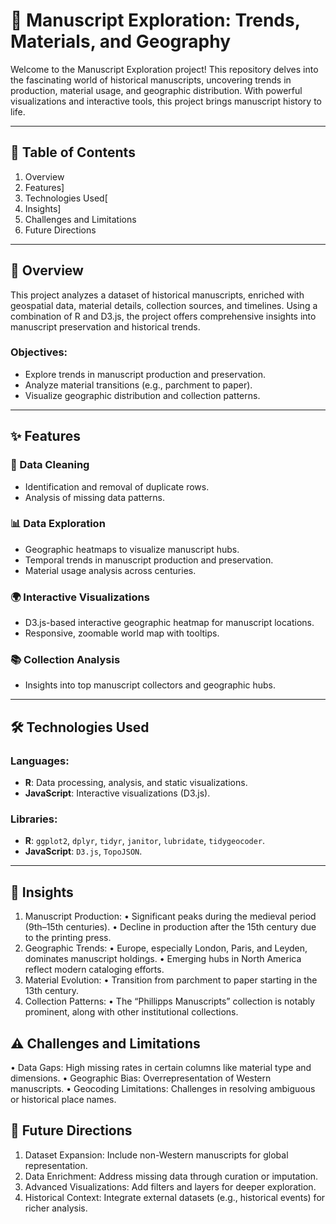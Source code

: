 # 📜 Manuscript Exploration: Trends, Materials, and Geography

Welcome to the Manuscript Exploration project! This repository delves into the fascinating world of historical manuscripts, uncovering trends in production, material usage, and geographic distribution. With powerful visualizations and interactive tools, this project brings manuscript history to life.

---

## 📑 Table of Contents
1. Overview
2. Features]
3. Technologies Used[
4. Insights]
5. Challenges and Limitations
6. Future Directions
---

## 📖 Overview

This project analyzes a dataset of historical manuscripts, enriched with geospatial data, material details, collection sources, and timelines. Using a combination of R and D3.js, the project offers comprehensive insights into manuscript preservation and historical trends.

### Objectives:
- Explore trends in manuscript production and preservation.
- Analyze material transitions (e.g., parchment to paper).
- Visualize geographic distribution and collection patterns.

---

## ✨ Features

### 🧹 Data Cleaning
- Identification and removal of duplicate rows.
- Analysis of missing data patterns.

### 📊 Data Exploration
- Geographic heatmaps to visualize manuscript hubs.
- Temporal trends in manuscript production and preservation.
- Material usage analysis across centuries.

### 🌍 Interactive Visualizations
- D3.js-based interactive geographic heatmap for manuscript locations.
- Responsive, zoomable world map with tooltips.

### 📚 Collection Analysis
- Insights into top manuscript collectors and geographic hubs.

---

## 🛠️ Technologies Used

### Languages:
- **R**: Data processing, analysis, and static visualizations.
- **JavaScript**: Interactive visualizations (D3.js).

### Libraries:
- **R**: `ggplot2`, `dplyr`, `tidyr`, `janitor`, `lubridate`, `tidygeocoder`.
- **JavaScript**: `D3.js`, `TopoJSON`.

---
## 📌 Insights
1. Manuscript Production:
	•	Significant peaks during the medieval period (9th–15th centuries).
	•	Decline in production after the 15th century due to the printing press.
2. Geographic Trends:
	•	Europe, especially London, Paris, and Leyden, dominates manuscript holdings.
	•	Emerging hubs in North America reflect modern cataloging efforts.
3. Material Evolution:
	•	Transition from parchment to paper starting in the 13th century.
4. Collection Patterns:
	•	The “Phillipps Manuscripts” collection is notably prominent, along with other institutional collections.

## ⚠️ Challenges and Limitations
•	Data Gaps: High missing rates in certain columns like material type and dimensions.
•	Geographic Bias: Overrepresentation of Western manuscripts.
•	Geocoding Limitations: Challenges in resolving ambiguous or historical place names.

 ## 🔮 Future Directions
1. Dataset Expansion: Include non-Western manuscripts for global representation.
2. Data Enrichment: Address missing data through curation or imputation.
3. Advanced Visualizations: Add filters and layers for deeper exploration.
4. Historical Context: Integrate external datasets (e.g., historical events) for richer analysis.
